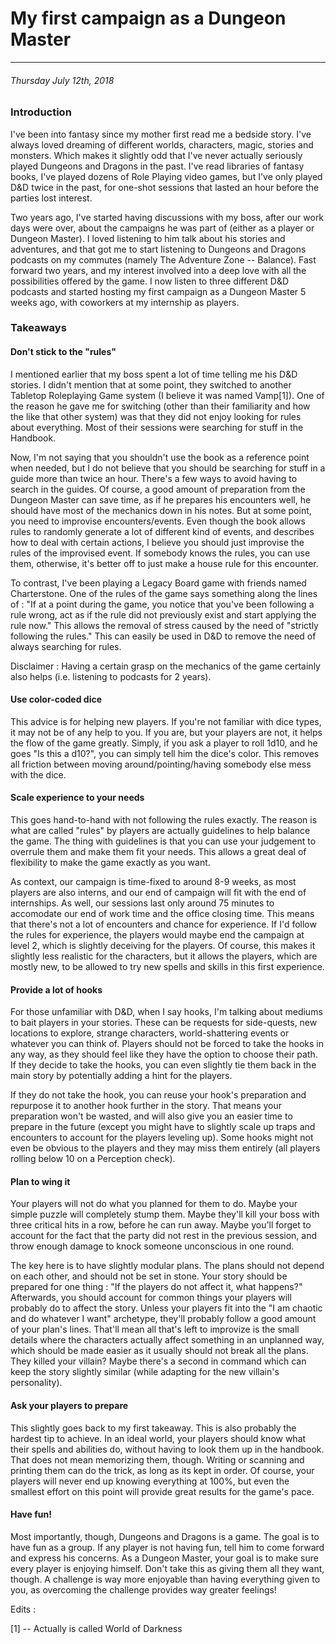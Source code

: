 # My first campaign as a Dungeon Master
------------

###### Thursday July 12th, 2018

### Introduction

I've been into fantasy since my mother first read me a bedside story.
I've always loved dreaming of different worlds, characters, magic, stories and monsters.
Which makes it slightly odd that I've never actually seriously played Dungeons and Dragons in the past.
I've read libraries of fantasy books, I've played dozens of Role Playing video games, but I've only played D&D twice in the past, for one-shot sessions that lasted an hour before the parties lost interest.

Two years ago, I've started having discussions with my boss, after our work days were over, about the campaigns he was part of (either as a player or Dungeon Master).
I loved listening to him talk about his stories and adventures, and that got me to start listening to Dungeons and Dragons podcasts on my commutes (namely The Adventure Zone -- Balance).
Fast forward two years, and my interest involved into a deep love with all the possibilities offered by the game.
I now listen to three different D&D podcasts and started hosting my first campaign as a Dungeon Master 5 weeks ago, with coworkers at my internship as players.

### Takeaways

#### Don't stick to the "rules"

I mentioned earlier that my boss spent a lot of time telling me his D&D stories.
I didn't mention that at some point, they switched to another Tabletop Roleplaying Game system (I believe it was named Vamp[1]).
One of the reason he gave me for switching (other than their familiarity and how the like that other system) was that they did not enjoy looking for rules about everything.
Most of their sessions were searching for stuff in the Handbook.

Now, I'm not saying that you shouldn't use the book as a reference point when needed, but I do not believe that you should be searching for stuff in a guide more than twice an hour.
There's a few ways to avoid having to search in the guides.
Of course, a good amount of preparation from the Dungeon Master can save time, as if he prepares his encounters well, he should have most of the mechanics down in his notes.
But at some point, you need to improvise encounters/events.
Even though the book allows rules to randomly generate a lot of different kind of events, and describes how to deal with certain actions, I believe you should just improvise the rules of the improvised event.
If somebody knows the rules, you can use them, otherwise, it's better off to just make a house rule for this encounter.

To contrast, I've been playing a Legacy Board game with friends named Charterstone.
One of the rules of the game says something along the lines of :
"If at a point during the game, you notice that you've been following a rule wrong, act as if the rule did not previously exist and start applying the rule now."
This allows the removal of stress caused by the need of "strictly following the rules."
This can easily be used in D&D to remove the need of always searching for rules.

Disclaimer : Having a certain grasp on the mechanics of the game certainly also helps (i.e. listening to podcasts for 2 years).

#### Use color-coded dice

This advice is for helping new players.
If you're not familiar with dice types, it may not be of any help to you.
If you are, but your players are not, it helps the flow of the game greatly.
Simply, if you ask a player to roll 1d10, and he goes "Is this a d10?", you can simply tell him the dice's color.
This removes all friction between moving around/pointing/having somebody else mess with the dice.

#### Scale experience to your needs

This goes hand-to-hand with not following the rules exactly.
The reason is what are called "rules" by players are actually guidelines to help balance the game.
The thing with guidelines is that you can use your judgement to overrule them and make them fit your needs.
This allows a great deal of flexibility to make the game exactly as you want.

As context, our campaign is time-fixed to around 8-9 weeks, as most players are also interns, and our end of campaign will fit with the end of internships.
As well, our sessions last only around 75 minutes to accomodate our end of work time and the office closing time.
This means that there's not a lot of encounters and chance for experience.
If I'd follow the rules for experience, the players would maybe end the campaign at level 2, which is slightly deceiving for the players.
Of course, this makes it slightly less realistic for the characters, but it allows the players, which are mostly new, to be allowed to try new spells and skills in this first experience.

#### Provide a lot of hooks

For those unfamiliar with D&D, when I say hooks, I'm talking about mediums to bait players in your stories.
These can be requests for side-quests, new locations to explore, strange characters, world-shattering events or whatever you can think of.
Players should not be forced to take the hooks in any way, as they should feel like they have the option to choose their path.
If they decide to take the hooks, you can even slightly tie them back in the main story by potentially adding a hint for the players.

If they do not take the hook, you can reuse your hook's preparation and repurpose it to another hook further in the story.
That means your preparation won't be wasted, and will also give you an easier time to prepare in the future (except you might have to slightly scale up traps and encounters to account for the players leveling up).
Some hooks might not even be obvious to the players and they may miss them entirely (all players rolling below 10 on a Perception check).

#### Plan to wing it

Your players will not do what you planned for them to do.
Maybe your simple puzzle will completely stump them.
Maybe they'll kill your boss with three critical hits in a row, before he can run away.
Maybe you'll forget to account for the fact that the party did not rest in the previous session, and throw enough damage to knock someone unconscious in one round.

The key here is to have slightly modular plans.
The plans should not depend on each other, and should not be set in stone.
Your story should be prepared for one thing : "If the players do not affect it, what happens?"
Afterwards, you should account for common things your players will probably do to affect the story.
Unless your players fit into the "I am chaotic and do whatever I want" archetype, they'll probably follow a good amount of your plan's lines.
That'll mean all that's left to improvize is the small details where the characters actually affect something in an unplanned way, which should be made easier as it usually should not break all the plans.
They killed your villain? Maybe there's a second in command which can keep the story slightly similar (while adapting for the new villain's personality).

#### Ask your players to prepare

This slightly goes back to my first takeaway.
This is also probably the hardest tip to achieve.
In an ideal world, your players should know what their spells and abilities do, without having to look them up in the handbook.
That does not mean memorizing them, though.
Writing or scanning and printing them can do the trick, as long as its kept in order.
Of course, your players will never end up knowing everything at 100%, but even the smallest effort on this point will provide great results for the game's pace.

#### Have fun!

Most importantly, though, Dungeons and Dragons is a game.
The goal is to have fun as a group.
If any player is not having fun, tell him to come forward and express his concerns.
As a Dungeon Master, your goal is to make sure every player is enjoying himself.
Don't take this as giving them all they want, though.
A challenge is way more enjoyable than having everything given to you, as overcoming the challenge provides way greater feelings!

Edits :

[1] -- Actually is called World of Darkness
